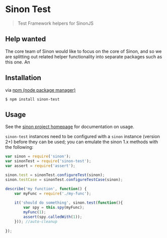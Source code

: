 # Sinon Test
> Test Framework helpers for SinonJS

## Help wanted
The core team of Sinon would like to focus on the core of Sinon, and so we are splitting out related helper functionality into separate packages such as this one. An

## Installation

via [npm (node package manager)](https://github.com/npm/npm)

    $ npm install sinon-test

## Usage

See the [sinon project homepage](http://sinonjs.org/) for documentation on usage.

`sinon-test` instances need to be configured with a `sinon` instance (version 2+) before they can be used; you can emulate the sinon 1.x methods with the following:

```js
var sinon = require('sinon');
var sinonTest = require('sinon-test');
var assert = require('assert');

sinon.test = sinonTest.configureTest(sinon);
sinon.testCase = sinonTest.configureTestCase(sinon);

describe('my function', function() { 
    var myFunc = require('./my-func');
    
    it('should do something', sinon.test(function(){
        var spy = this.spy(myFunc);
        myFunc(1);
        assert(spy.calledWith(1));
    })); //auto-cleanup
    
});

```
